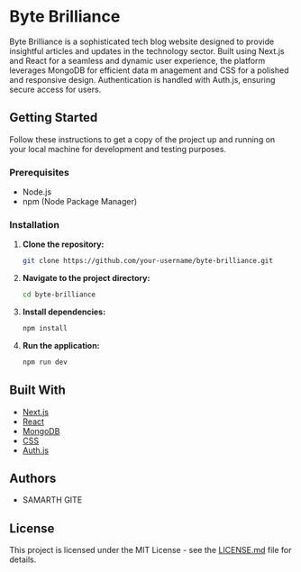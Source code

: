 # Byte Brilliance

Byte Brilliance is a sophisticated tech blog website designed to provide insightful articles and updates in the technology sector. 
Built using Next.js and React for a seamless and dynamic user experience, the platform leverages MongoDB for efficient data m
anagement and CSS for a polished and responsive design. Authentication is handled with Auth.js, ensuring secure access for users.

## Getting Started

Follow these instructions to get a copy of the project up and running on your local machine for development and testing purposes.

### Prerequisites

- Node.js
- npm (Node Package Manager)

### Installation

1. **Clone the repository:**
    ```bash
    git clone https://github.com/your-username/byte-brilliance.git
    ```
2. **Navigate to the project directory:**
    ```bash
    cd byte-brilliance
    ```
3. **Install dependencies:**
    ```bash
    npm install
    ```
4. **Run the application:**
    ```bash
    npm run dev
    ```

## Built With

- [Next.js](https://nextjs.org/)
- [React](https://reactjs.org/)
- [MongoDB](https://www.mongodb.com/)
- [CSS](https://developer.mozilla.org/en-US/docs/Web/CSS)
- [Auth.js](https://authjs.dev/)

## Authors

- SAMARTH GITE

## License

This project is licensed under the MIT License - see the [LICENSE.md](LICENSE.md) file for details.
